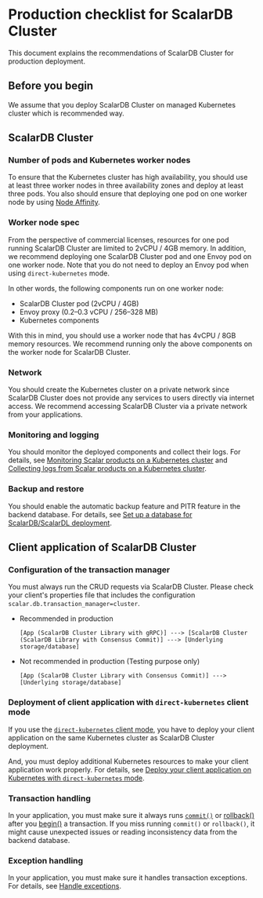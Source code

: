 # Production checklist for ScalarDB Cluster

This document explains the recommendations of ScalarDB Cluster for production deployment.

## Before you begin

We assume that you deploy ScalarDB Cluster on managed Kubernetes cluster which is recommended way.

## ScalarDB Cluster

### Number of pods and Kubernetes worker nodes

To ensure that the Kubernetes cluster has high availability, you should use at least three worker nodes in three availability zones and deploy at least three pods. You also should ensure that deploying one pod on one worker node by using [Node Affinity](https://kubernetes.io/docs/tasks/configure-pod-container/assign-pods-nodes-using-node-affinity/).


### Worker node spec

From the perspective of commercial licenses, resources for one pod running ScalarDB Cluster are limited to 2vCPU / 4GB memory. In addition, we recommend deploying one ScalarDB Cluster pod and one Envoy pod on one worker node. Note that you do not need to deploy an Envoy pod when using `direct-kubernetes` mode.

In other words, the following components run on one worker node:

* ScalarDB Cluster pod (2vCPU / 4GB)
* Envoy proxy (0.2–0.3 vCPU / 256–328 MB)
* Kubernetes components

With this in mind, you should use a worker node that has 4vCPU / 8GB memory resources. We recommend running only the above components on the worker node for ScalarDB Cluster.

### Network

You should create the Kubernetes cluster on a private network since ScalarDB Cluster does not provide any services to users directly via internet access. We recommend accessing ScalarDB Cluster via a private network from your applications.

### Monitoring and logging

You should monitor the deployed components and collect their logs. For details, see [Monitoring Scalar products on a Kubernetes cluster](./K8sMonitorGuide.md) and [Collecting logs from Scalar products on a Kubernetes cluster](./K8sLogCollectionGuide.md).

### Backup and restore

You should enable the automatic backup feature and PITR feature in the backend database. For details, see [Set up a database for ScalarDB/ScalarDL deployment](./SetupDatabase.md).

## Client application of ScalarDB Cluster

### Configuration of the transaction manager

You must always run the CRUD requests via ScalarDB Cluster. Please check your client's properties file that includes the configuration `scalar.db.transaction_manager=cluster`.

* Recommended in production
  ```console
  [App (ScalarDB Cluster Library with gRPC)] ---> [ScalarDB Cluster (ScalarDB Library with Consensus Commit)] ---> [Underlying storage/database]
  ```
* Not recommended in production (Testing purpose only)
  ```console
  [App (ScalarDB Cluster Library with Consensus Commit)] ---> [Underlying storage/database]
  ```

### Deployment of client application with `direct-kubernetes` client mode

If you use the [`direct-kubernetes` client mode](https://github.com/scalar-labs/scalardb-cluster/blob/main/docs/developer-guide-for-scalardb-cluster-with-java-api.md#direct-kubernetes-client-mode), you have to deploy your client application on the same Kubernetes cluster as ScalarDB Cluster deployment.

And, you must deploy additional Kubernetes resources to make your client application work properly.  For details, see [Deploy your client application on Kubernetes with `direct-kubernetes` mode](https://github.com/scalar-labs/helm-charts/blob/main/docs/how-to-deploy-scalardb-cluster.md#deploy-your-client-application-on-kubernetes-with-direct-kubernetes-mode).

### Transaction handling

In your application, you must make sure it always runs [`commit()`](https://javadoc.io/static/com.scalar-labs/scalardb/3.10.0/com/scalar/db/api/DistributedTransaction.html#commit--) or [rollback()](https://javadoc.io/static/com.scalar-labs/scalardb/3.10.0/com/scalar/db/api/DistributedTransaction.html#rollback--) after you [begin()](https://javadoc.io/static/com.scalar-labs/scalardb/3.10.0/com/scalar/db/api/DistributedTransactionManager.html#begin--) a transaction. If you miss running `commit()` or `rollback()`, it might cause unexpected issues or reading inconsistency data from the backend database.

### Exception handling

In your application, you must make sure it handles transaction exceptions. For details, see [Handle exceptions](https://github.com/scalar-labs/scalardb/blob/master/docs/api-guide.md#handle-exceptions).
